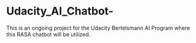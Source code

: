 # Udacity_AI_Chatbot-
This is an ongoing project for the Udacity Bertelsmann AI Program where this RASA chatbot will be utilized.
